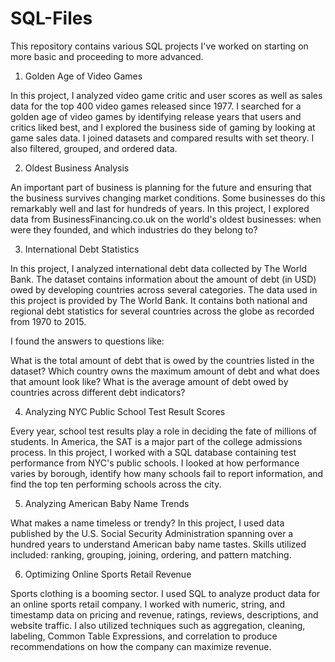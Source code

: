 # SQL-Files
This repository contains various SQL projects I've worked on starting on more basic and proceeding to more advanced. 

1. Golden Age of Video Games

In this project, I analyzed video game critic and user scores as well as sales data for the top 400 video games released since 1977. I searched for a golden age of video games by identifying release years that users and critics liked best, and I explored the business side of gaming by looking at game sales data. I joined datasets and compared results with set theory. I also filtered, grouped, and ordered data. 

2. Oldest Business Analysis

An important part of business is planning for the future and ensuring that the business survives changing market conditions. Some businesses do this remarkably well and last for hundreds of years. In this project, I explored data from BusinessFinancing.co.uk on the world's oldest businesses: when were they founded, and which industries do they belong to?

3. International Debt Statistics

In this project, I analyzed international debt data collected by The World Bank. The dataset contains information about the amount of debt (in USD) owed by developing countries across several categories. The data used in this project is provided by The World Bank. It contains both national and regional debt statistics for several countries across the globe as recorded from 1970 to 2015.

I found the answers to questions like:

What is the total amount of debt that is owed by the countries listed in the dataset?
Which country owns the maximum amount of debt and what does that amount look like?
What is the average amount of debt owed by countries across different debt indicators?

4. Analyzing NYC Public School Test Result Scores

Every year, school test results play a role in deciding the fate of millions of students. In America, the SAT is a major part of the college admissions process. In this project, I worked with a SQL database containing test performance from NYC's public schools. I looked at how performance varies by borough, identify how many schools fail to report information, and find the top ten performing schools across the city.

5. Analyzing American Baby Name Trends

What makes a name timeless or trendy? In this project, I used data published by the U.S. Social Security Administration spanning over a hundred years to understand American baby name tastes. Skills utilized included: ranking, grouping, joining, ordering, and pattern matching.

6. Optimizing Online Sports Retail Revenue

Sports clothing is a booming sector. I used SQL to analyze product data for an online sports retail company. I worked with numeric, string, and timestamp data on pricing and revenue, ratings, reviews, descriptions, and website traffic. I also utilized techniques such as aggregation, cleaning, labeling, Common Table Expressions, and correlation to produce recommendations on how the company can maximize revenue.

